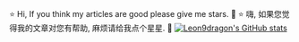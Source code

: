 <!--
**leon9dragon/leon9dragon** is a ✨ _special_ ✨ repository because its `README.md` (this file) appears on your GitHub profile.

Here are some ideas to get you started:

- 🔭 I’m currently working on ...
- 🌱 I’m currently learning ...
- 👯 I’m looking to collaborate on ...
- 🤔 I’m looking for help with ...
- 💬 Ask me about ...
- 📫 How to reach me: ...
- 😄 Pronouns: ...
- ⚡ Fun fact: ...
-->
⭐ Hi, If you think my articles are good please give me stars. 🌟
⭐ 嗨, 如果您觉得我的文章对您有帮助, 麻烦请给我点个星星. 🌟
[![Leon9dragon's GitHub stats](https://github-readme-stats.vercel.app/api?username=leon9dragon)](https://github.com/anuraghazra/github-readme-stats)
